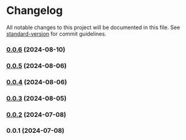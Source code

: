 # Changelog

All notable changes to this project will be documented in this file. See [standard-version](https://github.com/conventional-changelog/standard-version) for commit guidelines.

### [0.0.6](https://github.com/litospayaso/gotzon/compare/v0.0.5...v0.0.6) (2024-08-10)

### [0.0.5](https://github.com/litospayaso/gotzon/compare/v0.0.4...v0.0.5) (2024-08-06)

### [0.0.4](https://github.com/litospayaso/gotzon/compare/v0.0.3...v0.0.4) (2024-08-06)

### [0.0.3](https://github.com/litospayaso/gotzon/compare/v0.0.2...v0.0.3) (2024-08-05)

### [0.0.2](https://github.com/litospayaso/gotzon/compare/v0.0.1...v0.0.2) (2024-07-08)

### 0.0.1 (2024-07-08)
